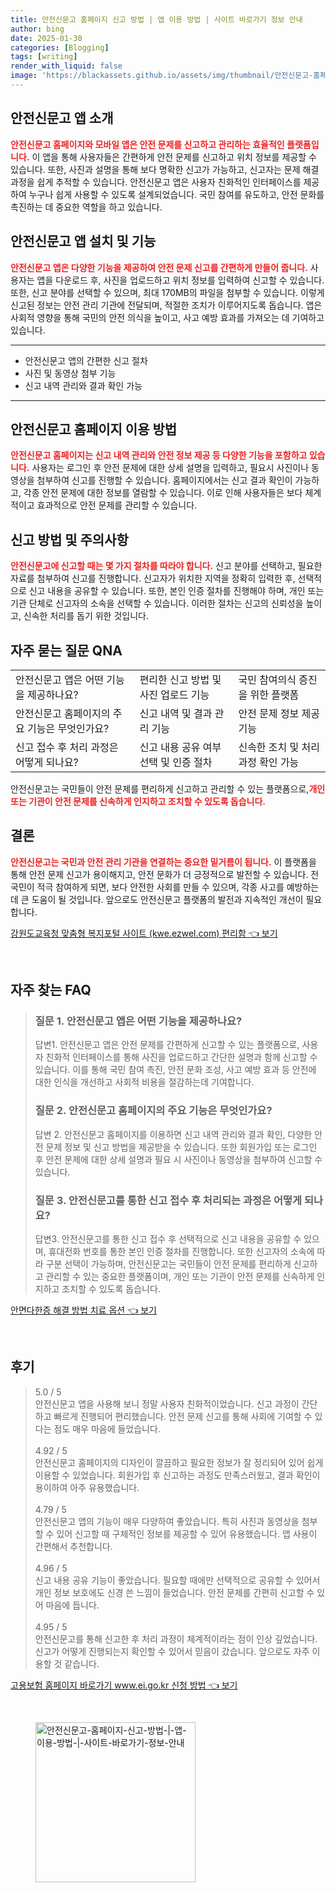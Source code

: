 ```yaml
---
title: 안전신문고 홈페이지 신고 방법 | 앱 이용 방법 | 사이트 바로가기 정보 안내
author: bing
date: 2025-01-30
categories: [Blogging]
tags: [writing]
render_with_liquid: false
image: 'https://blackassets.github.io/assets/img/thumbnail/안전신문고-홈페이지-신고-방법-|-앱-이용-방법-|-사이트-바로가기-정보-안내.webp'
---
```



<h2 id='안전신문고 앱 소개'>안전신문고 앱 소개</h2>

<p><b><span style="color: #ee2323;">안전신문고 홈페이지와 모바일 앱은 안전 문제를 신고하고 관리하는 효율적인 플랫폼입니다.</span></b> 이 앱을 통해 사용자들은 간편하게 안전 문제를 신고하고 위치 정보를 제공할 수 있습니다. 또한, 사진과 설명을 통해 보다 명확한 신고가 가능하고, 신고자는 문제 해결 과정을 쉽게 추적할 수 있습니다. 안전신문고 앱은 사용자 친화적인 인터페이스를 제공하여 누구나 쉽게 사용할 수 있도록 설계되었습니다. 국민 참여를 유도하고, 안전 문화를 촉진하는 데 중요한 역할을 하고 있습니다.</p>

<h2 id='안전신문고 앱 설치 및 기능'>안전신문고 앱 설치 및 기능</h2>

<p><b><span style="color: #ee2323;">안전신문고 앱은 다양한 기능을 제공하여 안전 문제 신고를 간편하게 만들어 줍니다.</span></b> 사용자는 앱을 다운로드 후, 사진을 업로드하고 위치 정보를 입력하여 신고할 수 있습니다. 또한, 신고 분야를 선택할 수 있으며, 최대 170MB의 파일을 첨부할 수 있습니다. 이렇게 신고된 정보는 안전 관리 기관에 전달되며, 적절한 조치가 이루어지도록 돕습니다. 앱은 사회적 영향을 통해 국민의 안전 의식을 높이고, 사고 예방 효과를 가져오는 데 기여하고 있습니다.</p>

<hr />

<ul>
    <li>안전신문고 앱의 간편한 신고 절차</li>
    <li>사진 및 동영상 첨부 기능</li>
    <li>신고 내역 관리와 결과 확인 가능</li>
</ul>

<hr />

<h2 id='안전신문고 홈페이지 이용 방법'>안전신문고 홈페이지 이용 방법</h2>

<p><b><span style="color: #ee2323;">안전신문고 홈페이지는 신고 내역 관리와 안전 정보 제공 등 다양한 기능을 포함하고 있습니다.</span></b> 사용자는 로그인 후 안전 문제에 대한 상세 설명을 입력하고, 필요시 사진이나 동영상을 첨부하여 신고를 진행할 수 있습니다. 홈페이지에서는 신고 결과 확인이 가능하고, 각종 안전 문제에 대한 정보를 열람할 수 있습니다. 이로 인해 사용자들은 보다 체계적이고 효과적으로 안전 문제를 관리할 수 있습니다.</p>

<h2 id='신고 방법 및 주의사항'>신고 방법 및 주의사항</h2>

<p><b><span style="color: #ee2323;">안전신문고에 신고할 때는 몇 가지 절차를 따라야 합니다.</span></b> 신고 분야를 선택하고, 필요한 자료를 첨부하여 신고를 진행합니다. 신고자가 위치한 지역을 정확히 입력한 후, 선택적으로 신고 내용을 공유할 수 있습니다. 또한, 본인 인증 절차를 진행해야 하며, 개인 또는 기관 단체로 신고자의 소속을 선택할 수 있습니다. 이러한 절차는 신고의 신뢰성을 높이고, 신속한 처리를 돕기 위한 것입니다.</p>

<h2 id='자주 묻는 질문 QNA'>자주 묻는 질문 QNA</h2>

<table>
    <tr>
        <td>안전신문고 앱은 어떤 기능을 제공하나요?</td>
        <td>편리한 신고 방법 및 사진 업로드 기능</td>
        <td>국민 참여의식 증진을 위한 플랫폼</td>
    </tr>
    <tr>
        <td>안전신문고 홈페이지의 주요 기능은 무엇인가요?</td>
        <td>신고 내역 및 결과 관리 기능</td>
        <td>안전 문제 정보 제공 기능</td>
    </tr>
    <tr>
        <td>신고 접수 후 처리 과정은 어떻게 되나요?</td>
        <td>신고 내용 공유 여부 선택 및 인증 절차</td>
        <td>신속한 조치 및 처리 과정 확인 가능</td>
    </tr>
</table>

<p>안전신문고는 국민들이 안전 문제를 편리하게 신고하고 관리할 수 있는 플랫폼으로,<b><span style="color: #ee2323;">개인 또는 기관이 안전 문제를 신속하게 인지하고 조치할 수 있도록 돕습니다.</span></b></p>

<h2 id='결론'>결론</h2>

<p><b><span style="color: #ee2323;">안전신문고는 국민과 안전 관리 기관을 연결하는 중요한 밑거름이 됩니다.</span></b> 이 플랫폼을 통해 안전 문제 신고가 용이해지고, 안전 문화가 더 긍정적으로 발전할 수 있습니다. 전 국민이 적극 참여하게 되면, 보다 안전한 사회를 만들 수 있으며, 각종 사고를 예방하는 데 큰 도움이 될 것입니다. 앞으로도 안전신문고 플랫폼의 발전과 지속적인 개선이 필요합니다.</p>


<p><a class="click-button" title="강원도교육청 맞춤형 복지포털 사이트 (kwe.ezwel.com) 편리함" href="https://blackassets.github.io/posts/%EA%B0%95%EC%9B%90%EB%8F%84%EA%B5%90%EC%9C%A1%EC%B2%AD-%EB%A7%9E%EC%B6%A4%ED%98%95-%EB%B3%B5%EC%A7%80%ED%8F%AC%ED%84%B8-%EC%82%AC%EC%9D%B4%ED%8A%B8-(kwe.ezwel.com)-%ED%8E%B8%EB%A6%AC%ED%95%A8/" rel="dofollow">강원도교육청 맞춤형 복지포털 사이트 (kwe.ezwel.com) 편리함 👈 보기</a></p><br>
<h2 id='자주_찾는_FAQ'>자주 찾는 FAQ</h2>
<div itemscope="" itemtype="https://schema.org/FAQPage"> 
<blockquote> 
<div itemscope="" itemprop="mainEntity" itemtype="https://schema.org/Question"> 
<h3 itemprop="name">질문 1. 안전신문고 앱은 어떤 기능을 제공하나요?</h3> 
<div itemscope="" itemprop="acceptedAnswer" itemtype="https://schema.org/Answer"> 
<span itemprop="text"> 
<p>답변1. 안전신문고 앱은 안전 문제를 간편하게 신고할 수 있는 플랫폼으로, 사용자 친화적 인터페이스를 통해 사진을 업로드하고 간단한 설명과 함께 신고할 수 있습니다. 이를 통해 국민 참여 촉진, 안전 문화 조성, 사고 예방 효과 등 안전에 대한 인식을 개선하고 사회적 비용을 절감하는데 기여합니다.</p> 
</span> 
</div> 
</div> 

<div itemscope="" itemprop="mainEntity" itemtype="https://schema.org/Question"> 
<h3 itemprop="name">질문 2. 안전신문고 홈페이지의 주요 기능은 무엇인가요?</h3> 
<div itemscope="" itemprop="acceptedAnswer" itemtype="https://schema.org/Answer"> 
<span itemprop="text"> 
<p>답변 2. 안전신문고 홈페이지를 이용하면 신고 내역 관리와 결과 확인, 다양한 안전 문제 정보 및 신고 방법을 제공받을 수 있습니다. 또한 회원가입 또는 로그인 후 안전 문제에 대한 상세 설명과 필요 시 사진이나 동영상을 첨부하여 신고할 수 있습니다.</p> 
</span> 
</div> 
</div> 

<div itemscope="" itemprop="mainEntity" itemtype="https://schema.org/Question"> 
<h3 itemprop="name">질문 3. 안전신문고를 통한 신고 접수 후 처리되는 과정은 어떻게 되나요?</h3> 
<div itemscope="" itemprop="acceptedAnswer" itemtype="https://schema.org/Answer"> 
<span itemprop="text"> 
<p>답변3. 안전신문고를 통한 신고 접수 후 선택적으로 신고 내용을 공유할 수 있으며, 휴대전화 번호를 통한 본인 인증 절차를 진행합니다. 또한 신고자의 소속에 따라 구분 선택이 가능하며, 안전신문고는 국민들이 안전 문제를 편리하게 신고하고 관리할 수 있는 중요한 플랫폼이며, 개인 또는 기관이 안전 문제를 신속하게 인지하고 조치할 수 있도록 돕습니다.</p> 
</span> 
</div> 
</div> 
</blockquote> 
</div>
<p><a class="click-button" title="안면다한증 해결 방법 치료 옵션" href="https://blackassets.github.io/posts/%EC%95%88%EB%A9%B4%EB%8B%A4%ED%95%9C%EC%A6%9D-%ED%95%B4%EA%B2%B0-%EB%B0%A9%EB%B2%95-%EC%B9%98%EB%A3%8C-%EC%98%B5%EC%85%98/" rel="dofollow">안면다한증 해결 방법 치료 옵션 👈 보기</a></p><br>
<h2 id='후기'>후기</h2>
<div itemscope itemtype="https://schema.org/Product">
  <blockquote>
  <div itemprop="review" itemscope itemtype="https://schema.org/Review">
      <div itemprop="reviewRating" itemscope itemtype="https://schema.org/Rating"> <span itemprop="ratingValue">5.0</span> / <span itemprop="bestRating">5</span> </div>
      <span itemprop="reviewBody">안전신문고 앱을 사용해 보니 정말 사용자 친화적이었습니다. 신고 과정이 간단하고 빠르게 진행되어 편리했습니다. 안전 문제 신고를 통해 사회에 기여할 수 있다는 점도 매우 마음에 들었습니다.</span>
  </div>
  <br>
  <div itemprop="review" itemscope itemtype="https://schema.org/Review">
      <div itemprop="reviewRating" itemscope itemtype="https://schema.org/Rating"> <span itemprop="ratingValue">4.92</span> / <span itemprop="bestRating">5</span> </div>
      <span itemprop="reviewBody">안전신문고 홈페이지의 디자인이 깔끔하고 필요한 정보가 잘 정리되어 있어 쉽게 이용할 수 있었습니다. 회원가입 후 신고하는 과정도 만족스러웠고, 결과 확인이 용이하여 아주 유용했습니다.</span>
  </div>
  <br>
  <div itemprop="review" itemscope itemtype="https://schema.org/Review">
      <div itemprop="reviewRating" itemscope itemtype="https://schema.org/Rating"> <span itemprop="ratingValue">4.79</span> / <span itemprop="bestRating">5</span> </div>
      <span itemprop="reviewBody">안전신문고 앱의 기능이 매우 다양하여 좋았습니다. 특히 사진과 동영상을 첨부할 수 있어 신고할 때 구체적인 정보를 제공할 수 있어 유용했습니다. 앱 사용이 간편해서 추천합니다.</span>
  </div>
  <br>
  <div itemprop="review" itemscope itemtype="https://schema.org/Review">
      <div itemprop="reviewRating" itemscope itemtype="https://schema.org/Rating"> <span itemprop="ratingValue">4.96</span> / <span itemprop="bestRating">5</span> </div>
      <span itemprop="reviewBody">신고 내용 공유 기능이 좋았습니다. 필요할 때에만 선택적으로 공유할 수 있어서 개인 정보 보호에도 신경 쓴 느낌이 들었습니다. 안전 문제를 간편히 신고할 수 있어 마음에 듭니다.</span>
  </div>
  <br>
  <div itemprop="review" itemscope itemtype="https://schema.org/Review">
      <div itemprop="reviewRating" itemscope itemtype="https://schema.org/Rating"> <span itemprop="ratingValue">4.95</span> / <span itemprop="bestRating">5</span> </div>
      <span itemprop="reviewBody">안전신문고를 통해 신고한 후 처리 과정이 체계적이라는 점이 인상 깊었습니다. 신고가 어떻게 진행되는지 확인할 수 있어서 믿음이 갔습니다. 앞으로도 자주 이용할 것 같습니다.</span>
  </div>
  </blockquote>
</div>
<p><a class="click-button" title="고용보험 홈페이지 바로가기 www.ei.go.kr 신청 방법" href="https://blackassets.github.io/posts/%EA%B3%A0%EC%9A%A9%EB%B3%B4%ED%97%98-%ED%99%88%ED%8E%98%EC%9D%B4%EC%A7%80-%EB%B0%94%EB%A1%9C%EA%B0%80%EA%B8%B0-www.ei.go.kr-%EC%8B%A0%EC%B2%AD-%EB%B0%A9%EB%B2%95/" rel="dofollow">고용보험 홈페이지 바로가기 www.ei.go.kr 신청 방법 👈 보기</a></p><br>
<figure class="image"><img src="https://blackassets.github.io/assets/img/thumbnail/안전신문고-홈페이지-신고-방법-|-앱-이용-방법-|-사이트-바로가기-정보-안내.webp" alt="안전신문고-홈페이지-신고-방법-|-앱-이용-방법-|-사이트-바로가기-정보-안내" width="256" height="256"></figure>